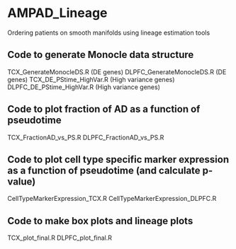 # AMPAD_Lineage
Ordering patients on smooth manifolds using lineage estimation tools 


## Code to generate Monocle data structure 
TCX_GenerateMonocleDS.R (DE genes)
DLPFC_GenerateMonocleDS.R (DE genes)
TCX_DE_PStime_HighVar.R (High variance genes)
DLPFC_DE_PStime_HighVar.R (High variance genes)


## Code to plot fraction of AD as a function of pseudotime
TCX_FractionAD_vs_PS.R
DLPFC_FractionAD_vs_PS.R

## Code to plot cell type specific marker expression as a function of pseudotime (and calculate p-value)
CellTypeMarkerExpression_TCX.R
CellTypeMarkerExpression_DLPFC.R

## Code to make box plots and lineage plots 
TCX_plot_final.R
DLPFC_plot_final.R
